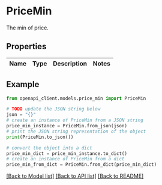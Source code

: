 # PriceMin

The min of price.

## Properties

Name | Type | Description | Notes
------------ | ------------- | ------------- | -------------

## Example

```python
from openapi_client.models.price_min import PriceMin

# TODO update the JSON string below
json = "{}"
# create an instance of PriceMin from a JSON string
price_min_instance = PriceMin.from_json(json)
# print the JSON string representation of the object
print(PriceMin.to_json())

# convert the object into a dict
price_min_dict = price_min_instance.to_dict()
# create an instance of PriceMin from a dict
price_min_from_dict = PriceMin.from_dict(price_min_dict)
```
[[Back to Model list]](../README.md#documentation-for-models) [[Back to API list]](../README.md#documentation-for-api-endpoints) [[Back to README]](../README.md)


